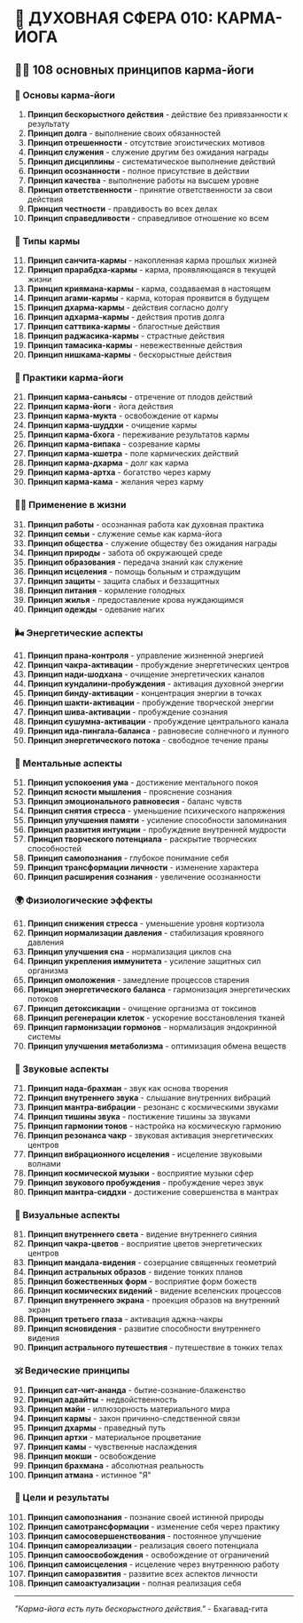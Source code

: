 # 🌟 ДУХОВНАЯ СФЕРА 010: КАРМА-ЙОГА

## 🧘‍♀️ 108 основных принципов карма-йоги

### 🌌 Основы карма-йоги

1. **Принцип бескорыстного действия** - действие без привязанности к результату
2. **Принцип долга** - выполнение своих обязанностей
3. **Принцип отрешенности** - отсутствие эгоистических мотивов
4. **Принцип служения** - служение другим без ожидания награды
5. **Принцип дисциплины** - систематическое выполнение действий
6. **Принцип осознанности** - полное присутствие в действии
7. **Принцип качества** - выполнение работы на высшем уровне
8. **Принцип ответственности** - принятие ответственности за свои действия
9. **Принцип честности** - правдивость во всех делах
10. **Принцип справедливости** - справедливое отношение ко всем

### 🎯 Типы кармы

11. **Принцип санчита-кармы** - накопленная карма прошлых жизней
12. **Принцип прарабдха-кармы** - карма, проявляющаяся в текущей жизни
13. **Принцип криямана-кармы** - карма, создаваемая в настоящем
14. **Принцип агами-кармы** - карма, которая проявится в будущем
15. **Принцип дхарма-кармы** - действия согласно долгу
16. **Принцип адхарма-кармы** - действия против долга
17. **Принцип саттвика-кармы** - благостные действия
18. **Принцип раджасика-кармы** - страстные действия
19. **Принцип тамасика-кармы** - невежественные действия
20. **Принцип нишкама-кармы** - бескорыстные действия

### 🌟 Практики карма-йоги

21. **Принцип карма-саньясы** - отречение от плодов действий
22. **Принцип карма-йоги** - йога действия
23. **Принцип карма-мукта** - освобождение от кармы
24. **Принцип карма-шуддхи** - очищение кармы
25. **Принцип карма-бхога** - переживание результатов кармы
26. **Принцип карма-випака** - созревание кармы
27. **Принцип карма-кшетра** - поле кармических действий
28. **Принцип карма-дхарма** - долг как карма
29. **Принцип карма-артха** - богатство через карму
30. **Принцип карма-кама** - желания через карму

### 🧘‍♀️ Применение в жизни

31. **Принцип работы** - осознанная работа как духовная практика
32. **Принцип семьи** - служение семье как карма-йога
33. **Принцип общества** - служение обществу без ожидания награды
34. **Принцип природы** - забота об окружающей среде
35. **Принцип образования** - передача знаний как служение
36. **Принцип исцеления** - помощь больным и страждущим
37. **Принцип защиты** - защита слабых и беззащитных
38. **Принцип питания** - кормление голодных
39. **Принцип жилья** - предоставление крова нуждающимся
40. **Принцип одежды** - одевание нагих

### 🌬️ Энергетические аспекты

41. **Принцип прана-контроля** - управление жизненной энергией
42. **Принцип чакра-активации** - пробуждение энергетических центров
43. **Принцип нади-шодхана** - очищение энергетических каналов
44. **Принцип кундалини-пробуждения** - активация духовной энергии
45. **Принцип бинду-активации** - концентрация энергии в точках
46. **Принцип шакти-активации** - пробуждение творческой энергии
47. **Принцип шива-активации** - пробуждение сознания
48. **Принцип сушумна-активации** - пробуждение центрального канала
49. **Принцип ида-пингала-баланса** - равновесие солнечного и лунного
50. **Принцип энергетического потока** - свободное течение праны

### 🧠 Ментальные аспекты

51. **Принцип успокоения ума** - достижение ментального покоя
52. **Принцип ясности мышления** - прояснение сознания
53. **Принцип эмоционального равновесия** - баланс чувств
54. **Принцип снятия стресса** - уменьшение психического напряжения
55. **Принцип улучшения памяти** - усиление способности запоминания
56. **Принцип развития интуиции** - пробуждение внутренней мудрости
57. **Принцип творческого потенциала** - раскрытие творческих способностей
58. **Принцип самопознания** - глубокое понимание себя
59. **Принцип трансформации личности** - изменение характера
60. **Принцип расширения сознания** - увеличение осознанности

### 🌍 Физиологические эффекты

61. **Принцип снижения стресса** - уменьшение уровня кортизола
62. **Принцип нормализации давления** - стабилизация кровяного давления
63. **Принцип улучшения сна** - нормализация циклов сна
64. **Принцип укрепления иммунитета** - усиление защитных сил организма
65. **Принцип омоложения** - замедление процессов старения
66. **Принцип энергетического баланса** - гармонизация энергетических потоков
67. **Принцип детоксикации** - очищение организма от токсинов
68. **Принцип регенерации клеток** - ускорение восстановления тканей
69. **Принцип гармонизации гормонов** - нормализация эндокринной системы
70. **Принцип улучшения метаболизма** - оптимизация обмена веществ

### 🎵 Звуковые аспекты

71. **Принцип нада-брахман** - звук как основа творения
72. **Принцип внутреннего звука** - слышание внутренних вибраций
73. **Принцип мантра-вибрации** - резонанс с космическими звуками
74. **Принцип тишины звука** - постижение тишины за звуками
75. **Принцип гармонии тонов** - настройка на космическую гармонию
76. **Принцип резонанса чакр** - звуковая активация энергетических центров
77. **Принцип вибрационного исцеления** - исцеление звуковыми волнами
78. **Принцип космической музыки** - восприятие музыки сфер
79. **Принцип звукового пробуждения** - пробуждение через звук
80. **Принцип мантра-сиддхи** - достижение совершенства в мантрах

### 🌈 Визуальные аспекты

81. **Принцип внутреннего света** - видение внутреннего сияния
82. **Принцип чакра-цветов** - восприятие цветов энергетических центров
83. **Принцип мандала-видения** - созерцание священных геометрий
84. **Принцип астральных образов** - видение тонких планов
85. **Принцип божественных форм** - восприятие форм божеств
86. **Принцип космических видений** - видение вселенских процессов
87. **Принцип внутреннего экрана** - проекция образов на внутренний экран
88. **Принцип третьего глаза** - активация аджна-чакры
89. **Принцип ясновидения** - развитие способности внутреннего видения
90. **Принцип астрального путешествия** - путешествие в тонких телах

### 🕉️ Ведические принципы

91. **Принцип сат-чит-ананда** - бытие-сознание-блаженство
92. **Принцип адвайты** - недвойственность
93. **Принцип майи** - иллюзорность материального мира
94. **Принцип кармы** - закон причинно-следственной связи
95. **Принцип дхармы** - праведный путь
96. **Принцип артхи** - материальное процветание
97. **Принцип камы** - чувственные наслаждения
98. **Принцип мокши** - освобождение
99. **Принцип брахмана** - абсолютная реальность
100. **Принцип атмана** - истинное "Я"

### 🚀 Цели и результаты

101. **Принцип самопознания** - познание своей истинной природы
102. **Принцип самотрансформации** - изменение себя через практику
103. **Принцип самосовершенствования** - постоянное улучшение
104. **Принцип самореализации** - реализация своего потенциала
105. **Принцип самоосвобождения** - освобождение от ограничений
106. **Принцип самоисцеления** - исцеление через внутреннюю работу
107. **Принцип саморазвития** - развитие всех аспектов личности
108. **Принцип самоактуализации** - полная реализация себя

---

*"Карма-йога есть путь бескорыстного действия."* - Бхагавад-гита
